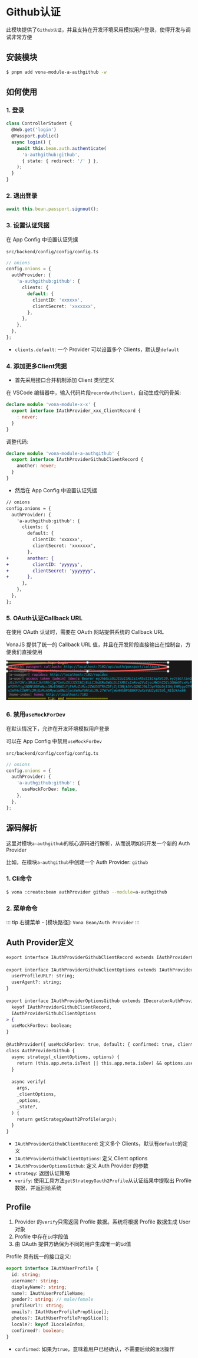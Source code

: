 # Github认证

此模块提供了`Github认证`，并且支持在开发环境采用模拟用户登录，使得开发与调试非常方便

## 安装模块

``` bash
$ pnpm add vona-module-a-authgithub -w
```

## 如何使用

### 1. 登录

``` typescript
class ControllerStudent {
  @Web.get('login')
  @Passport.public()
  async login() {
    await this.bean.auth.authenticate(
      'a-authgithub:github',
      { state: { redirect: '/' } },
    );
  }
}
```

### 2. 退出登录

``` typescript
await this.bean.passport.signout();
```

### 3. 设置认证凭据

在 App Config 中设置认证凭据

`src/backend/config/config/config.ts`

``` typescript
// onions
config.onions = {
  authProvider: {
    'a-authgithub:github': {
      clients: {
        default: {
          clientID: 'xxxxxx',
          clientSecret: 'xxxxxxx',
        },
      },
    },
  },
};
```

- `clients.default`: 一个 Provider 可以设置多个 Clients，默认是`default`

### 4. 添加更多Client凭据

* 首先采用接口合并机制添加 Client 类型定义

在 VSCode 编辑器中，输入代码片段`recordauthclient`，自动生成代码骨架:

``` typescript
declare module 'vona-module-x-x' {
  export interface IAuthProvider_xxx_ClientRecord {
    : never;
  }
}
```

调整代码:

``` typescript
declare module 'vona-module-a-authgithub' {
  export interface IAuthProviderGithubClientRecord {
    another: never;
  }
}
```

* 然后在 App Config 中设置认证凭据

``` diff
// onions
config.onions = {
  authProvider: {
    'a-authgithub:github': {
      clients: {
        default: {
          clientID: 'xxxxxx',
          clientSecret: 'xxxxxxx',
        },
+       another: {
+         clientID: 'yyyyyy',
+         clientSecret: 'yyyyyyy',
+       },
      },
    },
  },
};
```

### 5. OAuth认证Callback URL

在使用 OAuth 认证时，需要在 OAuth 网站提供系统的 Callback URL

VonaJS 提供了统一的 Callback URL 值，并且在开发阶段直接输出在控制台，方便我们直接使用

![](../assets/img/bal/auth-1.png)

### 6. 禁用`useMockForDev`

在默认情况下，允许在开发环境模拟用户登录

可以在 App Config 中禁用`useMockForDev`

`src/backend/config/config/config.ts`

```typescript
// onions
config.onions = {
  authProvider: {
    'a-authgithub:github': {
      useMockForDev: false,
    },
  },
};
```

## 源码解析

这里对模块`a-authgithub`的核心源码进行解析，从而说明如何开发一个新的 Auth Provider

比如，在模块`a-authgithub`中创建一个 Auth Provider: `github`

### 1. Cli命令

``` bash
$ vona :create:bean authProvider github --module=a-authgithub
```

### 2. 菜单命令

::: tip
右键菜单 - [模块路径]: `Vona Bean/Auth Provider`
:::

## Auth Provider定义

``` diff
export interface IAuthProviderGithubClientRecord extends IAuthProviderClientRecord {}

export interface IAuthProviderGithubClientOptions extends IAuthProviderOauth2ClientOptions {
  userProfileURL?: string;
  userAgent?: string;
}

export interface IAuthProviderOptionsGithub extends IDecoratorAuthProviderOptions<
  keyof IAuthProviderGithubClientRecord,
  IAuthProviderGithubClientOptions
> {
  useMockForDev: boolean;
}

@AuthProvider({ useMockForDev: true, default: { confirmed: true, clientID: 'xxxxxx', clientSecret: 'xxxxxx' } })
class AuthProviderGithub {
  async strategy(_clientOptions, options) {
    return (this.app.meta.isTest || this.app.meta.isDev) && options.useMockForDev ? StrategyMock : StrategyGithub;
  }

  async verify(
    args,
    _clientOptions,
    _options,
    _state?,
  ) {
    return getStrategyOauth2Profile(args);
  }
}
```

- `IAuthProviderGithubClientRecord`: 定义多个 Clients，默认有`default`的定义
- `IAuthProviderGithubClientOptions`: 定义 Client options
- `IAuthProviderOptionsGithub`: 定义 Auth Provider 的参数
- `strategy`: 返回认证策略
- `verify`: 使用工具方法`getStrategyOauth2Profile`从认证结果中提取出 Profile 数据，并返回给系统

## Profile

1. Provider 的`verify`只需返回 Profile 数据。系统将根据 Profile 数据生成 User 对象
2. Profile 中存在`id`字段值
3. 由 OAuth 提供方确保为不同的用户生成唯一的`id`值

Profile 具有统一的接口定义:

``` typescript
export interface IAuthUserProfile {
  id: string;
  username?: string;
  displayName?: string;
  name?: IAuthUserProfileName;
  gender?: string; // male/female
  profileUrl?: string;
  emails?: IAuthUserProfilePropSlice[];
  photos?: IAuthUserProfilePropSlice[];
  locale?: keyof ILocaleInfos;
  confirmed?: boolean;
}
```

* `confirmed`: 如果为`true`，意味着用户已经确认，不需要后续的`激活`操作

